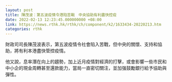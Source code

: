 ```yaml
---
layout: post
title: 陳茂波：第五波疫情令港陷苦戰　中央協助有利盡快控疫
date: 2022-02-13 12:23:45.000000000 +08:00
link: https://news.rthk.hk/rthk/ch/component/k2/1633434-20220213.htm
categories: rthk
---
```


財政司司長陳茂波表示，第五波疫情令社會陷入苦戰，但中央的關懷、支持和協助，將有利本港盡快管控疫情。

他又說，息率潛在向上的趨勢，加上近月疫情對經濟的打擊，或會影響一些市民和中小企的現金周轉甚至還款能力，當局一直密切關注，並加强鼓勵銀行給予協助與彈性。
